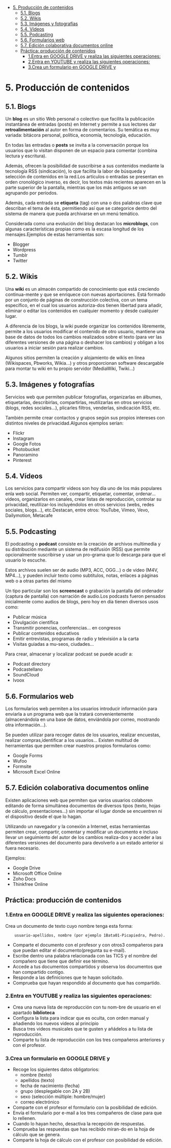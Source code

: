 
- [5. Producción de contenidos](#5-producci%c3%b3n-de-contenidos)
  - [5.1. Blogs](#51-blogs)
  - [5.2. Wikis](#52-wikis)
  - [5.3. Imágenes y fotografías](#53-im%c3%a1genes-y-fotograf%c3%adas)
  - [5.4. Vídeos](#54-v%c3%addeos)
  - [5.5. Podcasting](#55-podcasting)
  - [5.6. Formularios web](#56-formularios-web)
  - [5.7. Edición colaborativa documentos online](#57-edici%c3%b3n-colaborativa-documentos-online)
  - [Práctica: producción de contenidos](#pr%c3%a1ctica-producci%c3%b3n-de-contenidos)
    - [1.Entra en GOOGLE DRIVE y realiza las siguientes operaciones:](#1entra-en-google-drive-y-realiza-las-siguientes-operaciones)
    - [2.Entra en YOUTUBE y realiza las siguientes operaciones:](#2entra-en-youtube-y-realiza-las-siguientes-operaciones)
    - [3.Crea un formulario en GOOGLE DRIVE y](#3crea-un-formulario-en-google-drive-y)

# 5. Producción de contenidos

## 5.1. Blogs

Un **blog** es un sitio Web personal o colectivo que facilita la publicación instantánea de entradas (posts) en Internet y permite a sus lectores dar **retroalimentación** al autor en forma de comentarios. Su temática es muy variada: bitácora personal, política, economía, tecnología, educación.

En todas las entradas o **posts** se invita a la conversación porque los usuarios que lo visitan disponen de un espacio para comentar (combina lectura y escritura).

Además, ofrecen la posibilidad de suscribirse a sus contenidos mediante la tecnología RSS (sindicación), lo que facilita la labor de búsqueda y selección de contenidos en la red.Los artículos o entradas se presentan en orden cronológico inverso, es decir, los textos más recientes aparecen en la parte superior de la pantalla, mientras que los más antiguos se van agrupando por períodos.

Además, cada entrada se **etiqueta** (tag) con una o dos palabras clave que describan el tema de ésta, permitiendo así que se categorice dentro del sistema de manera que pueda archivarse en un menú temático.

Considerada como una evolución del blog destacan los **microblogs**, con algunas características propias como es la escasa longitud de los mensajes.Ejemplos de estas herramientas son:

- Blogger
- Wordpress
- Tumblr
- Twitter

## 5.2. Wikis

Una **wiki** es un almacén compartido de conocimiento que está creciendo continua-mente y que se enriquece con nuevas aportaciones. Está formado por un conjunto de páginas de construcción colectiva, con un tema específico, en el cual los usuarios autoriza-dos tienen libertad para añadir, eliminar o editar los contenidos en cualquier momento y desde cualquier lugar.

A diferencia de los blogs, la wiki puede organizar los contenidos libremente, permite a los usuarios modificar el contenido de otro usuario, mantiene una base de datos de todos los cambios realizados sobre el texto (para ver las diferentes versiones de una página o deshacer los cambios) y obligan a los usuarios a iniciar sesión para realizar cambios.

Algunos sitios permiten la creación y alojamiento de wikis en línea (Wikispaces, Pbworks, Wikia...) y otros proporcionan software descargable para montar tu wiki en tu propio servidor (MediaWiki, Twiki...)

## 5.3. Imágenes y fotografías

Servicios web que permiten publicar fotografías, organizarlas en álbumes, etiquetarlas, describirlas, compartirlas, reutilizarlas en otros servicios (blogs, redes sociales...), plicarles filtros, venderlas, sindicación RSS, etc.

También permite crear contactos y grupos según sus propios intereses con distintos niveles de privacidad.Algunos ejemplos serían:

- Flickr
- Instagram
- Google Fotos
- Photobucket
- Panoramino
- Pinterest

## 5.4. Vídeos

Los servicios para compartir videos son hoy día uno de los más populares enla web social. Permiten ver, compartir, etiquetar, comentar, ordenar... videos, organizarlos en canales, crear listas de reproducción, controlar su privacidad, reutilizar-los incluyéndolos en otros servicios (webs, redes sociales, blogs...), etc.Destacan, entre otros: YouTube, Vimeo, Vevo, Dailymotion, Metacafe

## 5.5. Podcasting

El podcasting o **podcast** consiste en la creación de archivos multimedia y su distribución mediante un sistema de redifusión (RSS) que permite opcionalmente suscribirse y usar un pro-grama que lo descarga para que el usuario lo escuche.

Estos archivos suelen ser de audio (MP3, ACC, OGG...) o de vídeo (M4V, MP4...), y pueden incluir texto como subtítulos, notas, enlaces a páginas web o a otras partes del mismo

Un tipo particular son los **screencast** o grabación la pantalla del ordenador (captura de pantalla) con narración de audio.Los podcasts fueron pensados inicialmente como audios de blogs, pero hoy en día tienen diversos usos como:

- Publicar música
- Divulgación científica
- Transmitir ponencias, conferencias... en congresos
- Publicar contenidos educativos
- Emitir entrevistas, programas de radio y televisión a la carta
- Visitas guiadas a mu-seos, ciudades...

Para crear, almacenar y localizar podcast se puede acudir a:

- Podcast directory
- Podcastellano
- SoundCloud
- Ivoox

## 5.6. Formularios web

Los formularios web permiten a los usuarios introducir información para enviarla a un programa web que la tratará convenientemente (almacenándola en una base de datos, enviándola por correo, mostrando otra información...).

Se pueden utilizar para recoger datos de los usuarios, realizar encuestas, realizar compras,identificar a los usuarios... Existen multitud de herramientas que permiten crear nuestros propios formularios como:

- Google Forms
- Wufoo
- Formsite
- Microsoft Excel Online

## 5.7. Edición colaborativa documentos online

Existen aplicaciones web que permiten que varios usuarios colaboren editando de forma simultánea documentos de diversos tipos (texto, hojas de cálculo, presentaciones...) sin importar el lugar donde se encuentren ni el dispositivo desde el que lo hagan.

Utilizando un navegador y la conexión a Internet, estas herramientas permiten crear, compartir, comentar y modificar un documento e incluso llevar un seguimiento del autor de los cambios realiza-dos y acceder a las diferentes versiones del documento para devolverlo a un estado anterior si fuera necesario. 

Ejemplos:

- Google Drive
- Microsoft Office Online
- Zoho Docs
- Thinkfree Online

## Práctica: producción de contenidos

### 1.Entra en GOOGLE DRIVE y realiza las siguientes operaciones:

Crea un   documento   de   texto   cuyo   nombre   tenga esta forma: 

        usuario-apellidos, nombre (por ejemplo 1Bata01-Picapiedra, Pedro).

- Comparte el documento con el profesor y con otros3 compañeros para que puedan editar el documento(pregunta su e-mail).
- Escribe dentro una palabra relacionada con las TICS y el nombre  del compañero que tiene que   definir ese término.
- Accede a tus documentos compartidos y observa los documentos que han compartido contigo.
- Responde a las definiciones que te hayan solicitado.
- Comprueba que hayan respondido al documento que has compartido.

### 2.Entra en YOUTUBE y realiza las siguientes operaciones:

- Crea una  nueva lista de reproducción con tu nom-bre de usuario en el apartado **biblioteca**
- Configura la lista para indicar que es oculta, con orden manual y añadiendo los nuevos videos al principio
- Busca tres videos musicales que te gusten y añádelos a tu lista de reproducción.
- Comparte tu lista de reproducción con los tres compañeros anteriores y con el profesor.

### 3.Crea un formulario en GOOGLE DRIVE y

- Recoge los siguientes datos obligatorios:
  - nombre (texto)
  - apellidos (texto)
  - fecha de nacimiento (fecha)
  - grupo (desplegable con 2A y 2B)
  - sexo (selección múltiple: hombre/mujer)
  - correo electrónico
- Comparte con el profesor el formulario con la posibilidad de edición.
- Envía el formulario por e-mail a los tres compañeros de clase para que lo rellenen.
- Cuando lo hayan hecho, desactiva la recepción de respuestas.
- Comprueba las respuestas que has recibido miran-do en la hoja de cálculo que se genera.
- Comparte la hoja de cálculo con el profesor con posibilidad de edición.